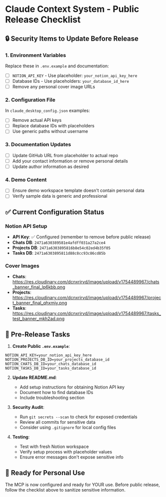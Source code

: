 # Claude Context System - Public Release Checklist

## 🔒 Security Items to Update Before Release

### 1. **Environment Variables**
Replace these in `.env.example` and documentation:
- [ ] `NOTION_API_KEY` - Use placeholder: `your_notion_api_key_here`
- [ ] Database IDs - Use placeholders: `your_database_id_here`
- [ ] Remove any personal cover image URLs

### 2. **Configuration File**
In `claude_desktop_config.json` examples:
- [ ] Remove actual API keys
- [ ] Replace database IDs with placeholders
- [ ] Use generic paths without username

### 3. **Documentation Updates**
- [ ] Update GitHub URL from placeholder to actual repo
- [ ] Add your contact information or remove personal details
- [ ] Update author information as desired

### 4. **Demo Content**
- [ ] Ensure demo workspace template doesn't contain personal data
- [ ] Verify sample data is generic and professional

## ✅ Current Configuration Status

### Notion API Setup
- **API Key**: ✅ Configured (remember to remove before public release)
- **Chats DB**: `2471a630389581e4afdff031a27a2ce4`
- **Projects DB**: `2471a6303895816b8e54c02ed4b35f05`  
- **Tasks DB**: `2471a6303895811d88c8cc93c86cd85b`

### Cover Images
- **Chats**: https://res.cloudinary.com/dcnxrirvd/image/upload/v1754489967/chats_banner_final_lp6kbb.png
- **Projects**: https://res.cloudinary.com/dcnxrirvd/image/upload/v1754489967/project_banner_final_qhxmjy.png
- **Tasks**: https://res.cloudinary.com/dcnxrirvd/image/upload/v1754489967/tasks_test_banner_mkh2ad.png

## 📝 Pre-Release Tasks

1. **Create Public `.env.example`**:
```env
NOTION_API_KEY=your_notion_api_key_here
NOTION_PROJECTS_DB_ID=your_projects_database_id
NOTION_CHATS_DB_ID=your_chats_database_id
NOTION_TASKS_DB_ID=your_tasks_database_id
```

2. **Update README.md**:
   - Add setup instructions for obtaining Notion API key
   - Document how to find database IDs
   - Include troubleshooting section

3. **Security Audit**:
   - Run `git secrets --scan` to check for exposed credentials
   - Review all commits for sensitive data
   - Consider using `.gitignore` for local config files

4. **Testing**:
   - Test with fresh Notion workspace
   - Verify setup process with placeholder values
   - Ensure error messages don't expose sensitive info

## 🚀 Ready for Personal Use
The MCP is now configured and ready for YOUR use. Before public release, follow the checklist above to sanitize sensitive information.
